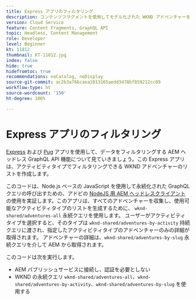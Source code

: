 ```yaml
---
title: Express アプリのフィルタリング
description: コンテンツフラグメントを使用してモデル化された WKND アドベンチャーをフィルタリングする簡単な Express アプリ。
version: Cloud Service
feature: Content Fragments, GraphQL API
topic: Headless, Content Management
role: Developer
level: Beginner
kt: 11812
thumbnail: KT-11812.jpg
index: false
hide: true
hidefromtoc: true
recommendations: noCatalog, noDisplay
source-git-commit: ac2b3a766caea1013165aedd3478bf859212cc89
workflow-type: ht
source-wordcount: '150'
ht-degree: 100%

---
```



# Express アプリのフィルタリング

[Express](https://expressjs.com/) および [Pug](https://pugjs.org/) アプリを使用して、データをフィルタリングする AEM ヘッドレス GraphQL API 機能について見ていきましょう。この Express アプリは、アクティビティタイプでフィルタリングできる WKND アドベンチャーのリストを作成します。

このコードは、Node.js ベースの JavaScript を使用して永続化された GraphQL クエリの呼び出すための、アドビの [NodeJS 用 AEM ヘッドレスクライアント](https://github.com/adobe/aem-headless-client-nodejs#aem-headless-client-for-nodejs)の使用を実証します。このアプリは、すべてのアドベンチャーを収集し、使用可能なアクティビティタイプのリストを生成するために、 `wknd-shared/adventures-all` 永続クエリを使用します。 ユーザーがアクティビティタイプを選択すると、そのタイプは `wknd-shared/adventures-by-activity` 持続クエリに渡され、指定したアクティビティタイプのアドベンチャーのみの詳細が取得されます。 アドベンチャーの詳細は、`wknd-shared/adventures-by-slug` 永続クエリを介して AEM から取得されます。

このコードは次を実行します。

+ AEM パブリッシュサービスに接続し、認証を必要としない
+ WKND の永続クエリ `wknd-shared/adventures-all`、`wknd-shared/adventures-by-activity`、`wknd-shared/adventures-by-slug` を使用する
